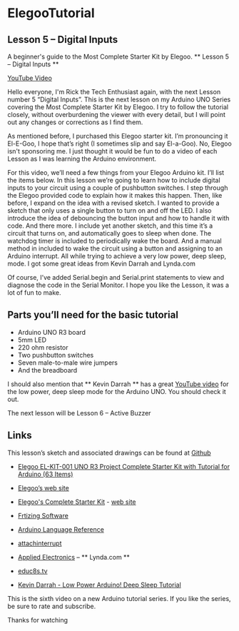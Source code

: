 ﻿# ElegooTutorial

## Lesson 5 – Digital Inputs

A beginner's guide to the Most Complete Starter Kit by Elegoo.  ** Lesson 5 – Digital Inputs **

[YouTube Video](https://www.youtube.com/watch?v=rbeHQ80dux8)

Hello everyone, I'm Rick the Tech Enthusiast again, with the next Lesson number 5 “Digital Inputs”.  This is the next lesson on my Arduino UNO Series covering the Most Complete Starter Kit by Elegoo.   I try to follow the tutorial closely, without overburdening the viewer with every detail, but I will point out any changes or corrections as I find them.

As mentioned before, I purchased this Elegoo starter kit.  I’m pronouncing it El-E-Goo, I hope that’s right (I sometimes slip and say El-a-Goo).  No, Elegoo isn't sponsoring me.  I just thought it would be fun to do a video of each Lesson as I was learning the Arduino environment. 

For this video, we’ll need a few things from your Elegoo Arduino kit.  I’ll list the items below.  In this lesson we’re going to learn how to include digital inputs to your circuit using a couple of pushbutton switches.  I step through the Elegoo provided code to explain how it makes this happen.  Then, like before, I expand on the idea with a revised sketch.  I wanted to provide a sketch that only uses a single button to turn on and off the LED.  I also introduce the idea of debouncing the button input and how to handle it with code.  And there more.  I include yet another sketch, and this time it’s a circuit that turns on, and automatically goes to sleep when done.  The watchdog timer is included to periodically wake the board.  And a manual method in included to wake the circuit using a button and assigning to an Arduino interrupt.  All while trying to achieve a very low power, deep sleep, mode.  I got some great ideas from Kevin Darrah and Lynda.com

Of course, I’ve added Serial.begin and Serial.print statements to view and diagnose the code in the Serial Monitor.  I hope you like the Lesson, it was a lot of fun to make.

## Parts you’ll need for the basic tutorial

* Arduino UNO R3 board
* 5mm LED
* 220 ohm resistor
* Two pushbutton switches
* Seven male-to-male wire jumpers
* And the breadboard

I should also mention that ** Kevin Darrah ** has a great [YouTube video](https://www.youtube.com/watch?v=urLSDi7SD8M) for the low power, deep sleep mode for the Arduino UNO.  You should check it out.

The next lesson will be Lesson 6 – Active Buzzer  

## Links

This lesson’s sketch and associated drawings can be found at [Github](https://github.com/rmorenojr/ElegooTutorial)

* <a target="_blank" href="https://www.amazon.com/gp/product/B01CZTLHGE/ref=as_li_tl?ie=UTF8&camp=1789&creative=9325&creativeASIN=B01CZTLHGE&linkCode=as2&tag=rmorenojr-20&linkId=ac3601531bad9439bc32c77b0088b741">Elegoo EL-KIT-001 UNO R3 Project Complete Starter Kit with Tutorial for Arduino (63 Items)</a><img src="//ir-na.amazon-adsystem.com/e/ir?t=rmorenojr-20&l=am2&o=1&a=B01CZTLHGE" width="1" height="1" border="0" alt="" style="border:none !important; margin:0px !important;" />
* [Elegoo’s web site](https://www.elegoo.com/)
* [Elegoo's Complete Starter Kit](https://www.amazon.com/gp/product/B01CZTLHGE/ref=as_li_tl?ie=UTF8&camp=1789&creative=9325&creativeASIN=B01CZTLHGE&linkCode=as2&tag=rmorenojr-20&linkId=ac3601531bad9439bc32c77b0088b741) - [web site](https://www.elegoo.com/product/elegoo-uno-r3-project-complete-starter-kit/)

* [Frtizing Software](http://fritzing.org/download/)

* [Arduino Language Reference](https://www.arduino.cc/reference/en/)
* [attachinterrupt](https//www.arduino.cc/reference/en/language/functions/external-interrupts/attachinterrupt/)

* [Applied Electronics](https://www.youtube.com/watch?v=QslLAPNSEFc) – ** Lynda.com **
 
* [educ8s.tv](https://www.youtube.com/watch?v=jYOYgU2vlSE)

* [Kevin Darrah - Low Power Arduino! Deep Sleep Tutorial](https://www.youtube.com/watch?v=urLSDi7SD8M)

This is the sixth video on a new Arduino tutorial series. If you like the series, be sure to rate and subscribe.

Thanks for watching 

